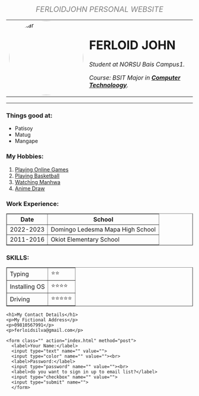 <!DOCTYPE html>
<html>
<head>
    <center>
        <tittle style="font-size:20px;">
            <i style="color:gray;">FERLOIDJOHN PERSONAL WEBSITE</i>
        </tittle>
    </center>
</head>

<body>
    <table cellspacing="20">
        <tr>
            <meta name="viewport" content="width=device-width, initial-scale=1">
            <style>
                img {
                    border-radius: 50%;
                }
            </style>
            <td><img src="https://scontent.fceb1-2.fna.fbcdn.net/v/t39.30808-6/481202539_2459798481028836_4477207363265054945_n.jpg?_nc_cat=100&ccb=1-7&_nc_sid=a5f93a&_nc_eui2=AeE_8ZQDpF9R_JfZ_lenM_6olSf-yxtZZnyVJ_7LG1lmfJiELwB4fON2Gfmu6xz4S-bJHn7Xv-PpQC1ywCUrwM4v&_nc_ohc=yN00aPuc-mYQ7kNvgEpfHgT&_nc_oc=AdnLjMj6cB6cVP1UynYZU3Wh37AKHveVJNDpflN1qIPz8xNu4uRjC2vTvaaTFxVmWGI&_nc_zt=23&_nc_ht=scontent.fceb1-2.fna&_nc_gid=Y0le90aqXE-_OG8etAGmXA&oh=00_AYGpSWteqqU6VgaBZHqKiCFDCrsL6kecB7w_cDZSJIKJ-g&oe=67EBEB84"
                    alt="Avatar" style="width:200px"></td>
            <td>
                <h1>FERLOID JOHN</h1>
                <p><em>Student at NORSU Bais Campus1.</em></p>
                <p><em>Course: BSIT Major in <strong><a
                                href="https://www.dlsu.edu.ph/colleges/ccs/academic-departments/computer-technology/">Computer
                                Technoloogy</a></strong>.</em>
                </p>
            </td>
        </tr>
    </table>
    <hr>
    <h3>Things good at:</h3>
    <ul>
        <li>Patisoy</li>
        <li>Matug</li>
        <li>Mangape</li>
    </ul>
    <h3>My Hobbies:</h3>
    <ol>
        <li><a href="https://youtu.be/ZTCKsIzUlrw?si=XKChn8YI28MCTBaC">Playing Online Games</a></li>
        <li><a href="https://www.youtube.com/shorts/gffpLNeonA0">Playing Basketball</a></li>
        <li><a href="https://www.youtube.com/watch?v=mD1Pi5YskVI&t=1s">Watching Manhwa</a></li>
        <li><a href="https://www.youtube.com/shorts/zHPfLBJRtaI">Anime Draw</a></li>
    </ol>
    <h3>Work Experience:</h3>
    <table border="1">
        <tr>
            <th>Date</th>
            <th>School</th>
        <tr>
            <td>2022-2023</td>
            <td>Domingo Ledesma Mapa High School</td>
        </tr>
        <tr>
            <td>2011-2016</td>
            <td>Okiot Elementary School</td>
        </tr>
    </table>
    <h3>SKILLS:</h3>
    <table border="1">
        <tr>
            <td>Typing</td>
            <td>⭐⭐</td>
        </tr>
        <tr>
            <td>Installing OS</td>
            <td>⭐⭐⭐⭐</td>
        </tr>
        <tr>
            <td>Driving</td>
            <td>⭐⭐⭐⭐⭐</td>
        </tr>
    </table>

    <h1>My Contact Details</h1>
    <p>My Fictional Address</p> 
    <p>09810567991</p>
    <p>ferloidsilva@gmail.com</p>
    
    <form class="" action="index.html" method="post">
      <label>Your Name:</label> 
      <input type="text" name="" value=""> 
      <input type="color" name="" value=""><br>
      <label>Password:</label> 
      <input type="password" name="" value=""><br>
      <label>do you want to sign in up to email list?</label> 
      <input type="checkbox" name="" value="">
      <input type="submit" name="">
      </form>

</body>
</html>
